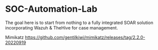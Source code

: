 # SOC-Automation-Lab

The goal here is to start from nothing to a fully integrated SOAR solution incorporating Wazuh & TheHive for case management. 

Mimikatz https://github.com/gentilkiwi/mimikatz/releases/tag/2.2.0-20220919
